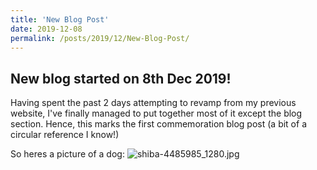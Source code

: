 ```yaml
---
title: 'New Blog Post'
date: 2019-12-08
permalink: /posts/2019/12/New-Blog-Post/
---
```

## New blog started on 8th Dec 2019!

Having spent the past 2 days attempting to revamp from my previous website, I've finally managed to put together most of it except the blog section. Hence, this marks the first commemoration blog post (a bit of a circular reference I know!)

So heres a picture of a dog:
![shiba-4485985_1280.jpg]({{site.baseurl}}/images/shiba-4485985_1280.jpg)
